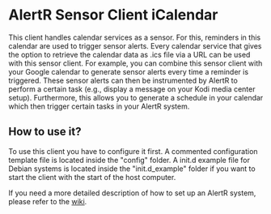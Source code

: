 # AlertR Sensor Client iCalendar

This client handles calendar services as a sensor. For this, reminders in this calendar are used to trigger sensor alerts. Every calendar service that gives the option to retrieve the calendar data as .ics file via a URL can be used with this sensor client. For example, you can combine this sensor client with your Google calendar to generate sensor alerts every time a reminder is triggered. These sensor alerts can then be instrumented by AlertR to perform a certain task (e.g., display a message on your Kodi media center setup). Furthermore, this allows you to generate a schedule in your calendar which then trigger certain tasks in your AlertR system.


## How to use it?

To use this client you have to configure it first. A commented configuration template file is located inside the "config" folder. A init.d example file for Debian systems is located inside the "init.d_example" folder if you want to start the client with the start of the host computer.

If you need a more detailed description of how to set up an AlertR system, please refer to the [wiki](https://github.com/sqall01/alertR/wiki).
